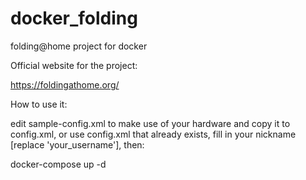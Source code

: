 # docker_folding

folding@home project for docker

Official website for the project:

https://foldingathome.org/

How to use it:

edit sample-config.xml to make use of your hardware and copy it to config.xml, or use config.xml that already exists, fill in your nickname [replace 'your_username'], then:

docker-compose up -d
